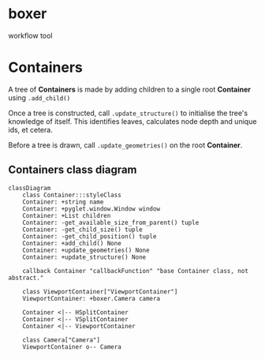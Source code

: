 # boxer
workflow tool


# Containers

A tree of **Containers** is made by adding children to a single root **Container** using ``.add_child()``

Once a tree is constructed, call ``.update_structure()`` to initialise the tree's knowledge of itself. This identifies leaves, calculates node depth and unique ids, et cetera.

Before a tree is drawn, call ``.update_geometries()`` on the root **Container**.

## Containers class diagram


```mermaid
classDiagram
    class Container:::styleClass
    Container: +string name
    Container: +pyglet.window.Window window
    Container: +List children
    Container: -get_available_size_from_parent() tuple
    Container: -get_child_size() tuple
    Container: -get_child_position() tuple
    Container: +add_child() None
    Container: +update_geometries() None
    Container: +update_structure() None

    callback Container "callbackFunction" "base Container class, not abstract."

    class ViewportContainer["ViewportContainer"]
    ViewportContainer: +boxer.Camera camera

    Container <|-- HSplitContainer
    Container <|-- VSplitContainer
    Container <|-- ViewportContainer

    class Camera["Camera"]
    ViewportContainer o-- Camera

```

